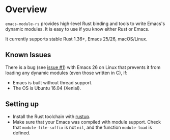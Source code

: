 # Overview

`emacs-module-rs` provides high-level Rust binding and tools to write Emacs's dynamic modules. It is easy to use if you know either Rust or Emacs.

It currently supports stable Rust 1.36+, Emacs 25/26, macOS/Linux.

## Known Issues

There is a bug (see [issue #1](https://github.com/ubolonton/emacs-module-rs/issues/1)) with Emacs 26 on Linux that prevents it from loading any dynamic modules (even those written in C), if:
- Emacs is built without thread support.
- The OS is Ubuntu 16.04 (Xenial).

## Setting up

- Install the Rust toolchain with [rustup](https://www.rustup.rs/).
- Make sure that your Emacs was compiled with module support. Check that `module-file-suffix` is not `nil`, and the function `module-load` is defined.

